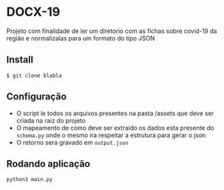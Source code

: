 # DOCX-19

Projeto com finalidade de ler um diretorio com as fichas sobre covid-19 da região e normalizalas para um formato do tipo JSON



## Install

```
$ git clone blabla
```
## Configuração

- O script le todos os arquivos presentes na pasta /assets que deve ser criada na raiz do projeto
- O mapeamento de como deve ser extraido os dados esta presente do `schema.py` onde o mesmo ira respeitar a estrutura para gerar o json
- O retorno sera gravado em `output.json`

## Rodando aplicação

```
python3 main.py
```
